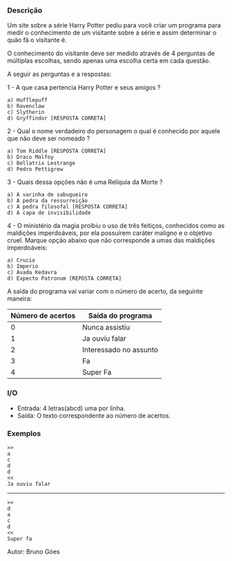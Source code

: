 ### Descrição

Um site sobre a série Harry Potter pediu para você criar um programa para medir o conhecimento de um visitante sobre a série e assim determinar o quão fã o visitante é.

O conhecimento do visitante deve ser medido através de 4 perguntas de múltiplas escolhas, sendo apenas uma escolha certa em cada questão.

A seguir as perguntas e a respostas:

1 - A que casa pertencia Harry Potter e seus amigos ?

    a) Hufflepuff
    b) Ravenclaw
    c) Slytherin
    d) Gryffindor [RESPOSTA CORRETA]

2 - Qual o nome verdadeiro do personagem o qual é conhecido por aquele que não deve ser nomeado ?

    a) Tom Riddle [RESPOSTA CORRETA]
    b) Draco Malfoy
    c) Bellatrix Lestrange
    d) Pedro Pettigrew

3 - Quais dessa opções não é uma Relíquia da Morte ?

    a) A varinha de sabugueiro
    b) A pedra da ressurreição
    c) A pedra filosofal [RESPOSTA CORRETA]
    d) A capa de invisibilidade

4 - O ministério da magia  proibiu o uso de três feitiços, conhecidos como as maldições imperdoáveis, por ela possuírem caráter maligno e o objetivo cruel. Marque opção abaixo que não corresponde a umas das maldições imperdoáveis:

    a) Crucio
    b) Imperio
    c) Avada Kedavra
    d) Expecto Patronum [REPOSTA CORRETA]

A saída do programa vai variar com o número de acerto, da seguinte maneira:

Número de acertos | Saída do programa
------------------|------------------
0                 | Nunca assistiu
1 	              | Ja ouviu falar
2                 | Interessado no assunto
3                 | Fa
4                 | Super Fa

### I/O

* Entrada: 4 letras(abcd) uma por linha.
* Saída: O texto correspondente ao número de acertos.

### Exemplos

    >>
    a
    c
    d
    d
    <<
    Ja ouviu falar

---
    >>
    d
    a
    c
    d
    <<
    Super fa

Autor: Bruno Góes
